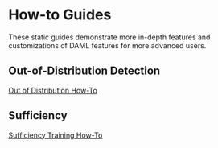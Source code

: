 # How-to Guides

These static guides demonstrate more in-depth features and
customizations of DAML features for more advanced users.

## Out-of-Distribution Detection

<div class="toctree" maxdepth="1">

[Out of Distribution How-To](ood_detection_how_to.md)

</div>

## Sufficiency

<div class="toctree" maxdepth="1">

[Sufficiency Training How-To](sufficiency_training_how_to.md)

</div>
